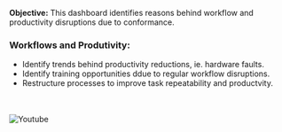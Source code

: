 **Objective:** This dashboard identifies reasons behind workflow and productivity disruptions due to conformance.

### Workflows and Produtivity:
- Identify trends behind productivity reductions, ie. hardware faults.
- Identify training opportunities ddue to regular workflow disruptions.
- Restructure processes to improve task repeatability and productvity.

<br><br>
![Youtube](https://youtube.com/dashboard)
